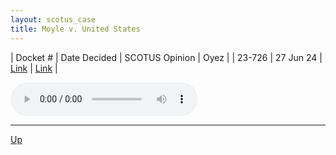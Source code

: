```yaml
---
layout: scotus_case
title: Moyle v. United States
---
```


| Docket # | Date Decided | SCOTUS Opinion | Oyez |
| 23-726 | 27 Jun 24 | [Link](https://www.supremecourt.gov/opinions/23pdf/603us1r53_l5gm.pdf) | [Link](https://www.oyez.org/cases/2023/23-726) |

<audio controls>
   <source src='./resources/23-726.mp3' type='audio/mpeg'>
</audio>

<object data='./resources/23-726.pdf' type='application/pdf'></object>

---

[Up](./README.md)